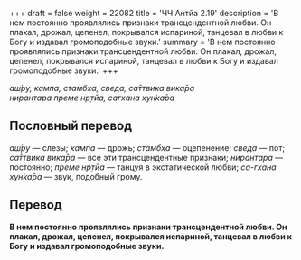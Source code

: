 +++
draft = false
weight = 22082
title = 'ЧЧ Антйа 2.19'
description = 'В нем постоянно проявлялись признаки трансцендентной любви. Он плакал, дрожал, цепенел, покрывался испариной, танцевал в любви к Богу и издавал громоподобные звуки.'
summary = 'В нем постоянно проявлялись признаки трансцендентной любви. Он плакал, дрожал, цепенел, покрывался испариной, танцевал в любви к Богу и издавал громоподобные звуки.'
+++

_аш́ру, кампа, стамбха, сведа, са̄ттвика вика̄ра  
нирантара преме нр̣тйа, сагхана хун̇ка̄ра_

## Пословный перевод

_аш́ру_ — слезы; _кампа_ — дрожь; _стамбха_ — оцепенение; _сведа_ — пот; _са̄ттвика_ _вика̄ра_ — все эти трансцендентные признаки; _нирантара_ — постоянно; _преме_ _нр̣тйа_ — танцуя в экстатической любви; _са_\-_гхана_ _хун̇ка̄ра_ — звук, подобный грому.

## Перевод

**В нем постоянно проявлялись признаки трансцендентной любви. Он плакал, дрожал, цепенел, покрывался испариной, танцевал в любви к Богу и издавал громоподобные звуки.**
